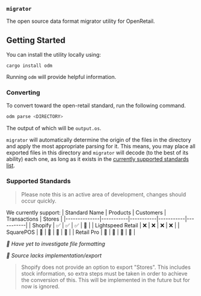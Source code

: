 ### `migrator`

The open source data format migrator utility for OpenRetail.

## Getting Started
You can install the utility locally using:

```
cargo install odm
``` 

Running `odm` will provide helpful information.

### Converting

To convert toward the open-retail standard, run the following command. 

```python
odm parse <DIRECTORY>
```

The output of which will be `output.os`.

`migrator` will automatically determine the origin of the files in the directory and apply the most appropriate parsing for it. This means, you may place all exported files in this directory and `migrator` will decode (to the best of its ability) each one, as long as it exists in the [currently supported standards list](#supported-standards).

### Supported Standards
> Please note this is an active area of development, changes should occur quickly.

We currently support:
| Standard Name | Products | Customers | Transactions | Stores |
|--------------|-----------|-----------|-----------|-----------|
| Shopify  | ✅ | ✅ | ✅ | 🔌 |
| Lightspeed Retail  | ❌ | ❌ | ❌ | ❌ |
| SquarePOS | 🚧 | 🚧 | 🚧 | 🚧 |
| Retail Pro  | 🚧 | 🚧 | 🚧 | 🚧 |

*🚧  Have yet to investigate file formatting*

*🔌  Source lacks implementation/export*

> Shopify does not provide an option to export "Stores". This includes stock information, so extra steps must be taken in order to achieve the conversion of this. This will be implemented in the future but for now is ignored.
